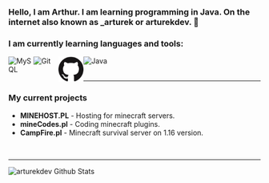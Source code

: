 ### Hello, I am Arthur. I am learning programming in Java. On the internet also known as _arturek or arturekdev. 👋


### I am currently learning languages and tools:

<img align="left" alt="MySQL" width="50px" src="https://icons-for-free.com/iconfiles/png/512/development+logo+mysql+icon-1320184807686758112.png" />
<img align="left" alt="Git" width="50px" src="https://cdn.iconscout.com/icon/free/png-256/git-16-1175195.png" />
<img align="left" alt="GitHub" width="50px" src="https://raw.githubusercontent.com/github/explore/78df643247d429f6cc873026c0622819ad797942/topics/github/github.png" />
<img align="left" alt="Java" width="50px" src="https://cdn.iconscout.com/icon/free/png-512/java-43-569305.png" />

<br />
<br />

---

### My current projects

- <b>MINEHOST.PL</b> - Hosting for minecraft servers.
- <b>mineCodes.pl</b> - Coding minecraft plugins.
- <b>CampFire.pl</b> - Minecraft survival server on 1.16 version.


<br />

---


<img align="left" alt="arturekdev Github Stats" src="https://github-readme-stats.codestackr.vercel.app/api?username=arturekdev&show_icons=true&hide_border=true" />
